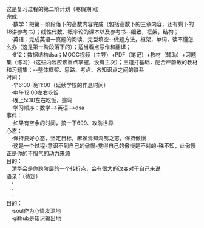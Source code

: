 这是复习过程的第二阶计划（寒假期间）<br>
完成:<br>
&emsp;·数学：把第一阶段落下的高数内容完成（包括高数下的三章内容，还有剩下的18讲参考书）；线性代数、概率论的课本以及参考书--细致，框架，结构；<br>
&emsp;·英语：完成英语一真题的阅读、完型填空--做题方法，框架，单词，读不懂怎么办（这是第一阶段落下的）；适当看点写作和翻译；<br>
&emsp;·912：数据结构dsa；MOOC视频（主导）+PDF（笔记）+教材（辅助）+习题集（练习）（这些内容应该重点掌握，没有主次）；王道打基础，配合严蔚敏的教材和习题集；--整体框架、思路、考点、各知识点之间的联系<br>
时间：<br>
&emsp;·早6:00-晚11:00（延续学校的作息时间）<br>
&emsp;·中午12:00左右吃饭<br>
&emsp;·晚上5:30左右吃饭，遛弯<br>
&emsp;·学习顺序：数学-->英语-->dsa<br>
事件：<br>
&emsp;·如果有空余的时间，搞一下699、攻防世界<br>
心态：<br>
&emsp;·保持良好心态，坚定目标，麻雀焉知鸿鹄之志，保持傲慢<br>
&emsp;·这是一个过程-意识不到自己的傲慢-觉得自己的傲慢是不对的-殊不知，此傲慢正是你的不服气的动力来源<br>
目的：<br>
&emsp;清华会是你跨阶层的一个转折点，会有很大的改变对于自己来说<br>
语录：（待定）<br>
&emsp;·<br>
&emsp;·<br>
&emsp;·<br>
目的：<br>
&emsp;·soul作为心情发泄地<br>
&emsp;·github是知识输出地<br>
